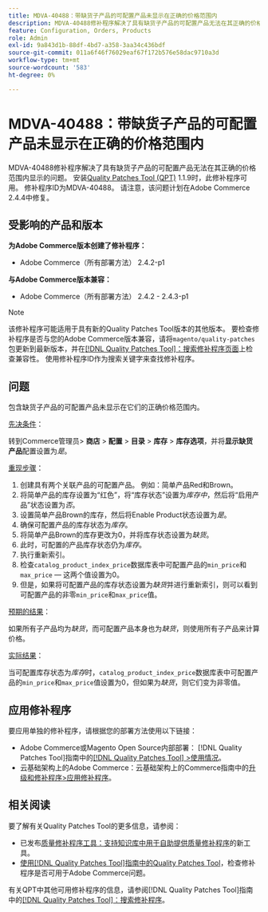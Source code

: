 ```yaml
---
title: MDVA-40488：带缺货子产品的可配置产品未显示在正确的价格范围内
description: MDVA-40488修补程序解决了具有缺货子产品的可配置产品无法在其正确的价格范围内显示的问题。 安装[Quality Patches Tool (QPT)](https://experienceleague.adobe.com/zh-hans/docs/commerce-operations/tools/quality-patches-tool/quality-patches-tool-to-self-serve-quality-patches) 1.1.9后，即可使用此修补程序。 修补程序ID为MDVA-40488。 请注意，该问题计划在Adobe Commerce 2.4.4中修复。
feature: Configuration, Orders, Products
role: Admin
exl-id: 9a843d1b-88df-4bd7-a358-3aa34c436bdf
source-git-commit: 011a6f46f76029eaf67f172b576e58dac9710a3d
workflow-type: tm+mt
source-wordcount: '583'
ht-degree: 0%

---
```


# MDVA-40488：带缺货子产品的可配置产品未显示在正确的价格范围内

MDVA-40488修补程序解决了具有缺货子产品的可配置产品无法在其正确的价格范围内显示的问题。 安装[Quality Patches Tool (QPT)](https://experienceleague.adobe.com/zh-hans/docs/commerce-operations/tools/quality-patches-tool/quality-patches-tool-to-self-serve-quality-patches) 1.1.9时，此修补程序可用。 修补程序ID为MDVA-40488。 请注意，该问题计划在Adobe Commerce 2.4.4中修复。

## 受影响的产品和版本

**为Adobe Commerce版本创建了修补程序：**

* Adobe Commerce（所有部署方法） 2.4.2-p1

**与Adobe Commerce版本兼容：**

* Adobe Commerce（所有部署方法） 2.4.2 - 2.4.3-p1

>[!NOTE]
>
>该修补程序可能适用于具有新的Quality Patches Tool版本的其他版本。 要检查修补程序是否与您的Adobe Commerce版本兼容，请将`magento/quality-patches`包更新到最新版本，并在[[!DNL Quality Patches Tool]：搜索修补程序页面](https://experienceleague.adobe.com/zh-hans/docs/commerce-operations/tools/quality-patches-tool/quality-patches-tool-to-self-serve-quality-patches)上检查兼容性。 使用修补程序ID作为搜索关键字来查找修补程序。

## 问题

包含缺货子产品的可配置产品未显示在它们的正确价格范围内。

<u>先决条件</u>：

转到Commerce管理员> **商店** > **配置** > **目录** > **库存** > **库存选项**，并将&#x200B;**显示缺货产品**&#x200B;配置设置为&#x200B;*是*。

<u>重现步骤</u>：

1. 创建具有两个关联产品的可配置产品。 例如：简单产品Red和Brown。
1. 将简单产品的库存设置为“红色”，将“库存状态”设置为&#x200B;*库存中*，然后将“启用产品”状态设置为&#x200B;*否*。
1. 设置简单产品Brown的库存，然后将Enable Product状态设置为&#x200B;*是*。
1. 确保可配置产品的库存状态为&#x200B;*库存*。
1. 将简单产品Brown的库存更改为0，并将库存状态设置为&#x200B;*缺货*。
1. 此时，可配置的产品库存状态仍为&#x200B;*库存*。
1. 执行重新索引。
1. 检查`catalog_product_index_price`数据库表中可配置产品的`min_price`和`max_price` — 这两个值设置为0。
1. 但是，如果将可配置产品的库存状态设置为&#x200B;*缺货*&#x200B;并进行重新索引，则可以看到可配置产品的非零`min_price`和`max_price`值。

<u>预期的结果</u>：

如果所有子产品均为&#x200B;*缺货*，而可配置产品本身也为&#x200B;*缺货*，则使用所有子产品来计算价格。

<u>实际结果</u>：

当可配置库存状态为&#x200B;*库存*&#x200B;时，`catalog_product_index_price`数据库表中可配置产品的`min_price`和`max_price`值设置为0，但如果为&#x200B;*缺货*，则它们变为非零值。

## 应用修补程序

要应用单独的修补程序，请根据您的部署方法使用以下链接：

* Adobe Commerce或Magento Open Source内部部署： [!DNL Quality Patches Tool]指南中的[[!DNL Quality Patches Tool] >使用情况](/help/tools/quality-patches-tool/usage.md)。
* 云基础架构上的Adobe Commerce：云基础架构上的Commerce指南中的[升级和修补程序>应用修补程序](https://experienceleague.adobe.com/docs/commerce-cloud-service/user-guide/develop/upgrade/apply-patches.html?lang=zh-Hans)。

## 相关阅读

要了解有关Quality Patches Tool的更多信息，请参阅：

* 已发布[质量修补程序工具：支持知识库中用于自助提供质量修补程序](https://experienceleague.adobe.com/zh-hans/docs/commerce-operations/tools/quality-patches-tool/quality-patches-tool-to-self-serve-quality-patches)的新工具。
* [使用[!DNL Quality Patches Tool]指南中的Quality Patches Tool](/help/tools/quality-patches-tool/patches-available-in-qpt/check-patch-for-magento-issue-with-magento-quality-patches.md)，检查修补程序是否可用于Adobe Commerce问题。

有关QPT中其他可用修补程序的信息，请参阅[!DNL Quality Patches Tool]指南中的[[!DNL Quality Patches Tool]：搜索修补程序](https://experienceleague.adobe.com/tools/commerce-quality-patches/index.html?lang=zh-Hans)。
